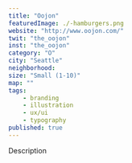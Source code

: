 ```yaml
---
title: "Oojon"
featuredImage: ./-hamburgers.png
website: "http://www.oojon.com/"
twit: "the_oojon"
inst: "the_oojon"
category: "O"
city: "Seattle"
neighborhood:
size: "Small (1-10)"
map: ""
tags:
    - branding
    - illustration
    - ux/ui
    - typography
published: true
---
```


Description
